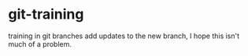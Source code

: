 # git-training
training in git branches
add updates to the new branch, I hope this isn't much of a problem.